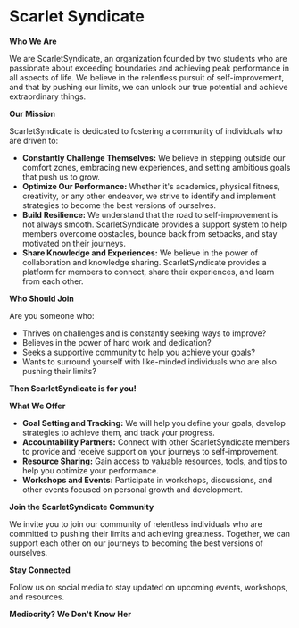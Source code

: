 # Scarlet Syndicate


**Who We Are**

We are ScarletSyndicate, an organization founded by two students who are passionate about exceeding boundaries and achieving peak performance in all aspects of life. We believe in the relentless pursuit of self-improvement, and that by pushing our limits, we can unlock our true potential and achieve extraordinary things.

**Our Mission**

ScarletSyndicate is dedicated to fostering a community of individuals who are driven to:

- **Constantly Challenge Themselves:** We believe in stepping outside our comfort zones, embracing new experiences, and setting ambitious goals that push us to grow.
- **Optimize Our Performance:** Whether it's academics, physical fitness, creativity, or any other endeavor, we strive to identify and implement strategies to become the best versions of ourselves.
- **Build Resilience:** We understand that the road to self-improvement is not always smooth. ScarletSyndicate provides a support system to help members overcome obstacles, bounce back from setbacks, and stay motivated on their journeys.
- **Share Knowledge and Experiences:** We believe in the power of collaboration and knowledge sharing. ScarletSyndicate provides a platform for members to connect, share their experiences, and learn from each other.

**Who Should Join**

Are you someone who:
- Thrives on challenges and is constantly seeking ways to improve?
- Believes in the power of hard work and dedication?
- Seeks a supportive community to help you achieve your goals?
- Wants to surround yourself with like-minded individuals who are also pushing their limits?

**Then ScarletSyndicate is for you!**

**What We Offer**

- **Goal Setting and Tracking:** We will help you define your goals, develop strategies to achieve them, and track your progress.
- **Accountability Partners:** Connect with other ScarletSyndicate members to provide and receive support on your journeys to self-improvement.
- **Resource Sharing:** Gain access to valuable resources, tools, and tips to help you optimize your performance.
- **Workshops and Events:** Participate in workshops, discussions, and other events focused on personal growth and development.

**Join the ScarletSyndicate Community**

We invite you to join our community of relentless individuals who are committed to pushing their limits and achieving greatness. Together, we can support each other on our journeys to becoming the best versions of ourselves.

**Stay Connected**

Follow us on social media to stay updated on upcoming events, workshops, and resources.

**Mediocrity? We Don't Know Her**
